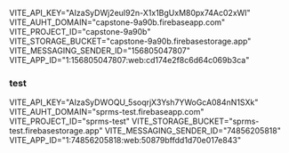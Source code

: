 VITE_API_KEY="AIzaSyDWj2euI92n-X1x1BgUxM80px74Ac02xWI"
VITE_AUHT_DOMAIN="capstone-9a90b.firebaseapp.com"
VITE_PROJECT_ID="capstone-9a90b"
VITE_STORAGE_BUCKET="capstone-9a90b.firebasestorage.app"
VITE_MESSAGING_SENDER_ID="156805047807"
VITE_APP_ID="1:156805047807:web:cd174e2f8c6d64c069b3ca"

### test

VITE_API_KEY="AIzaSyDWOQU_5soqrjX3Ysh7YWoGcA084nN1SXk"
VITE_AUHT_DOMAIN="sprms-test.firebaseapp.com"
VITE_PROJECT_ID="sprms-test"
VITE_STORAGE_BUCKET="sprms-test.firebasestorage.app"
VITE_MESSAGING_SENDER_ID="74856205818"
VITE_APP_ID="1:74856205818:web:50879bffdd1d70e017e843"
